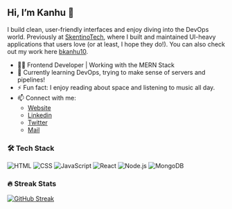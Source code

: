 <!-- Greeting -->

## Hi, I’m Kanhu 👋  

<!--Introduction -->
I build clean, user-friendly interfaces and enjoy diving into the DevOps world. Previously at [SkentinoTech](https://github.com/skentinodev), where I built and maintained UI-heavy applications that users love (or at least, I hope they do!). You can also check out my work here [bkanhu10](https://github.com/bkanhu10).

- 👨‍💻 Frontend Developer | Working with the MERN Stack
- 🌱 Currently learning DevOps, trying to make sense of servers and pipelines!
- ⚡ Fun fact: I enjoy reading about space and listening to music all day.
- 📫 Connect with me:
  - [Website](https://bkanhu.netlify.app)
  - [Linkedin](https://linkedin.com/in/bkanhu)
  - [Twitter](https://twitter.com/bkanhu7)
  - [Mail](mailto:iamkanhuc@gmail.com)

### 🛠️ Tech Stack
![HTML](https://img.shields.io/badge/HTML5-E34F26?style=flat&logo=html5&logoColor=white)
![CSS](https://img.shields.io/badge/CSS3-1572B6?style=flat&logo=css3&logoColor=white)
![JavaScript](https://img.shields.io/badge/JavaScript-F7DF1E?style=flat&logo=javascript&logoColor=black)
![React](https://img.shields.io/badge/React-20232A?style=flat&logo=react&logoColor=61DAFB)
![Node.js](https://img.shields.io/badge/Node.js-43853D?style=flat&logo=node.js&logoColor=white)
![MongoDB](https://img.shields.io/badge/MongoDB-4EA94B?style=flat&logo=mongodb&logoColor=white)


### 🔥 Streak Stats
[![GitHub Streak](https://github-readme-streak-stats.herokuapp.com/?user=bkanhu10&theme=tokyonight)](https://git.io/streak-stats)
